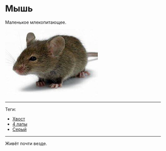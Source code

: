 # Мышь

Маленькое млекопитающее.

![cover](мышь.jpg)

---

Теги:

- [Хвост](../_tags/Хвост.md)
- [4 лапы](../_tags/4%20лапы.md)
- [Серый](../_tags/Серый.md)

---

Живёт почти везде.
